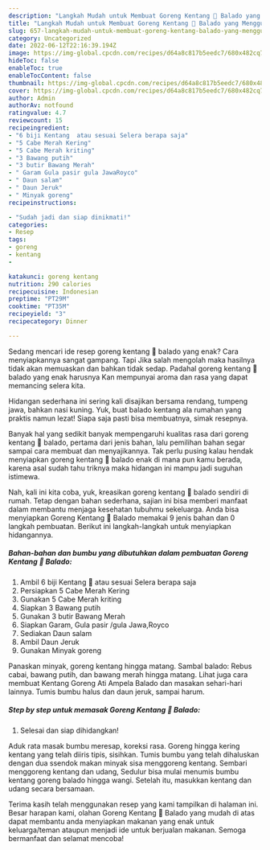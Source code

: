 ```yaml
---
description: "Langkah Mudah untuk Membuat Goreng Kentang 🥔 Balado yang Menggugah Selera, Buat Buka Puasa}"
title: "Langkah Mudah untuk Membuat Goreng Kentang 🥔 Balado yang Menggugah Selera, Buat Buka Puasa}"
slug: 657-langkah-mudah-untuk-membuat-goreng-kentang-balado-yang-menggugah-selera-buat-buka-puasa
category: Uncategorized
date: 2022-06-12T22:16:39.194Z
image: https://img-global.cpcdn.com/recipes/d64a8c817b5eedc7/680x482cq70/goreng-kentang-balado-foto-resep-utama.jpg
hideToc: false
enableToc: true
enableTocContent: false
thumbnail: https://img-global.cpcdn.com/recipes/d64a8c817b5eedc7/680x482cq70/goreng-kentang-balado-foto-resep-utama.jpg
cover: https://img-global.cpcdn.com/recipes/d64a8c817b5eedc7/680x482cq70/goreng-kentang-balado-foto-resep-utama.jpg
author: Admin
authorAv: notfound
ratingvalue: 4.7
reviewcount: 15
recipeingredient:
- "6 biji Kentang  atau sesuai Selera berapa saja"
- "5 Cabe Merah Kering"
- "5 Cabe Merah kriting"
- "3 Bawang putih"
- "3 butir Bawang Merah"
- " Garam Gula pasir gula JawaRoyco"
- " Daun salam"
- " Daun Jeruk"
- " Minyak goreng"
recipeinstructions:

- "Sudah jadi dan siap dinikmati!"
categories:
- Resep
tags:
- goreng
- kentang
- 

katakunci: goreng kentang  
nutrition: 290 calories
recipecuisine: Indonesian
preptime: "PT29M"
cooktime: "PT35M"
recipeyield: "3"
recipecategory: Dinner

---
```



Sedang mencari ide resep goreng kentang 🥔 balado yang enak? Cara menyiapkannya sangat gampang. Tapi Jika salah mengolah maka hasilnya tidak akan memuaskan dan bahkan tidak sedap. Padahal goreng kentang 🥔 balado yang enak harusnya Kan mempunyai aroma dan rasa yang dapat memancing selera kita.


Hidangan sederhana ini sering kali disajikan bersama rendang, tumpeng jawa, bahkan nasi kuning. Yuk, buat balado kentang ala rumahan yang praktis namun lezat! Siapa saja pasti bisa membuatnya, simak resepnya.

Banyak hal yang sedikit banyak mempengaruhi kualitas rasa dari goreng kentang 🥔 balado, pertama dari jenis bahan, lalu pemilihan bahan segar sampai cara membuat dan menyajikannya. Tak perlu pusing kalau hendak menyiapkan goreng kentang 🥔 balado enak di mana pun kamu berada, karena asal sudah tahu triknya maka hidangan ini mampu jadi suguhan istimewa.


Nah, kali ini kita coba, yuk, kreasikan goreng kentang 🥔 balado sendiri di rumah. Tetap dengan bahan sederhana, sajian ini bisa memberi manfaat dalam membantu menjaga kesehatan tubuhmu sekeluarga. Anda bisa menyiapkan Goreng Kentang 🥔 Balado memakai 9 jenis bahan dan 0 langkah pembuatan. Berikut ini langkah-langkah untuk menyiapkan hidangannya.

<!--inarticleads1-->

##### Bahan-bahan dan bumbu yang dibutuhkan dalam pembuatan Goreng Kentang 🥔 Balado:

1. Ambil 6 biji Kentang 🥔 atau sesuai Selera berapa saja
1. Persiapkan 5 Cabe Merah Kering
1. Gunakan 5 Cabe Merah kriting
1. Siapkan 3 Bawang putih
1. Gunakan 3 butir Bawang Merah
1. Siapkan  Garam, Gula pasir /gula Jawa,Royco
1. Sediakan  Daun salam
1. Ambil  Daun Jeruk
1. Gunakan  Minyak goreng


Panaskan minyak, goreng kentang hingga matang. Sambal balado: Rebus cabai, bawang putih, dan bawang merah hingga matang. Lihat juga cara membuat Kentang Goreng Ati Ampela Balado dan masakan sehari-hari lainnya. Tumis bumbu halus dan daun jeruk, sampai harum. 

<!--inarticleads2-->

##### Step by step untuk memasak Goreng Kentang 🥔 Balado:


1. Selesai dan siap dihidangkan!

Aduk rata masak bumbu meresap, koreksi rasa. Goreng hingga kering kentang yang telah diiris tipis, sisihkan. Tumis bumbu yang telah dihaluskan dengan dua ssendok makan minyak sisa menggoreng kentang. Sembari menggoreng kentang dan udang, Sedulur bisa mulai menumis bumbu kentang goreng balado hingga wangi. Setelah itu, masukkan kentang dan udang secara bersamaan. 

Terima kasih telah menggunakan resep yang kami tampilkan di halaman ini. Besar harapan kami, olahan Goreng Kentang 🥔 Balado yang mudah di atas dapat membantu anda menyiapkan makanan yang enak untuk keluarga/teman ataupun menjadi ide untuk berjualan makanan. Semoga bermanfaat dan selamat mencoba!
